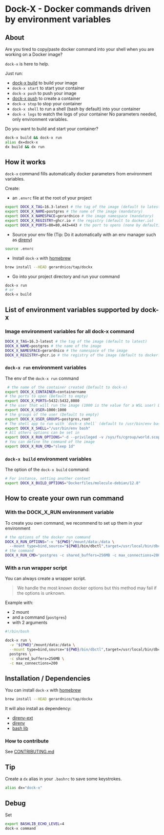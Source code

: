 # Dock-X - Docker commands driven by environment variables


## About

Are you tired to copy/paste docker command into your shell when
you are working on a Docker image?

`dock-x` is here to help.

Just run:
  * [dock-x build](#dock-x-build-environment-variables) to build your image
  * `dock-x start` to start your container
  * `dock-x push` to push your image
  * [dock-x push](#dock-x-run-environment-variables) to create a container
  * `dock-x stop` to stop your container
  * `dock-x shell` to run a shell (bash by default) into your container
  * `dock-x logs` to watch the logs of your container
No parameters needed, only environment variables.

Do you want to build and start your container?
```bash
dock-x build && dock-x run
alias dx=dock-x
dx build && dx run
```

## How it works

`dock-x` command fills automatically docker parameters from environment variables.

Create:
* an `.envrc` file at the root of your project
```bash
export DOCK_X_TAG=16.3-latest # the tag of the image (default to latest)
export DOCK_X_NAME=postgres # the name of the image (mandatory)
export DOCK_X_NAMESPACE=gerardnico # the image namespace (mandatory)
export DOCK_X_REGISTRY=ghcr.io # the registry (default to docker.io)
export DOCK_X_PORTS=80=80,443=443 # the port to opens (none by default)
```
* Source your env file (Tip: Do it automatically with an env manager such as [direnv](https://direnv.net/))
```bash
source .envrc
```
* Install `dock-x` with [homebrew](https://brew.sh/)
```bash
brew install --HEAD gerardnico/tap/dockx
```
* Go into your project directory and run your command
```bash
dock-x run
# or
dock-x build
```


## List of environment variables supported by dock-x


### Image environment variables for all dock-x command

```bash
DOCK_X_TAG=16.3-latest # the tag of the image (default to latest)
DOCK_X_NAME=postgres # the name of the image
DOCK_X_NAMESPACE=gerardnico # the namespace of the image
DOCK_X_REGISTRY=ghcr.io # the registry of the image (default to docker.io, ie empty string)
```


### `dock-x run` environment variables

The env of the `dock-x run` command
```bash
 # the name of the container created (Default to dock-x)
export DOCK_X_CONTAINER=containername
# the ports to open (Default to empty) 
export DOCK_X_PORTS=5432:5432,8080 
# the user that will run the image (1000 is the value for a WSL user) Default to empty 
export DOCK_X_USER=1000:1000 
# the groups of the user (Default to empty)
export DOCK_X_USER_GROUPS=postgres,root 
# The shell app to run with `dock-x shell` (default to /usr/bin/env bash)
export DOCK_X_SHELL="/usr/bin/env bash" 
# All others options can be set in
export DOCK_X_RUN_OPTIONS="-d --privileged -v /sys/fs/cgroup/world.scope:/sys/fs/cgroup:rw"
# You can define the command of the image
export DOCK_X_RUN_CMD="sleep 1d"
```

### `dock-x build` environment variables

The option of the `dock-x build` command:
```bash
# For instance, setting another context
export DOCK_X_BUILD_OPTIONS="Dockerfiles/molecule-debian/12.8"
```

## How to create your own run command

### With the DOCK_X_RUN environment variable

To create you own command, we recommend to set up them in your environment
```bash
# the options of the docker run command
DOCK_X_RUN_OPTIONS="-v "${PWD}"/mount/data:/data \
  --mount type=bind,source="${PWD}/bin/dbctl",target=/usr/local/bin/dbctl"
# the command 
DOCK_X_RUN_CMD="postgres -c shared_buffers=256MB -c max_connections=200"
```

### With a run wrapper script

You can always create a wrapper script.

> We handle the most known docker options but this method may fail 
> if the options is unknown. 


Example with:
* 2 mount
* and a command (`postgres`)
* with 2 arguments
```bash
#!/bin/bash

dock-x run \
  -v "${PWD}"/mount/data:/data \
  --mount type=bind,source="${PWD}/bin/dbctl",target=/usr/local/bin/dbctl \
  postgres \
  -c shared_buffers=256MB \
  -c max_connections=200
```



## Installation / Dependencies

You can install `dock-x` with [homebrew](https://brew.sh/)
```bash
brew install --HEAD gerardnico/tap/dockx
```

It will also install as dependency:
* [direnv-ext](https://github.com/gerardnico/direnv-ext)
* [direnv](https://direnv.net/)
* [bash lib](https://github.com/gerardnico/bash-lib)


### How to contribute

See [CONTRIBUTING.md](.github/CONTRIBUTING.md)

## Tip

Create a `dx` alias in your `.bashrc` to save some keystrokes.
```bash
alias dx="dock-x"
```

## Debug

Set
```bash
export BASHLIB_ECHO_LEVEL=4
dock-x command
```